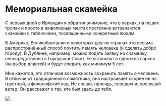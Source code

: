 # Мемориальная скамейка

С первых дней в Ирландии я обратил внимание, что в парках, на пеших тропах и просто в живописных местах постоянно встречаются скамейки с  табличками, посвященными конкретным людям.

В Америке, Великобритании и некоторых других странах это весьма распространённый способ почтить память человека (и сделать добро городу). В Дублине, например, можно подать заявку на скамейку непосредственно в Городской Совет. Её установят в одном из парков (на выбор властей) и будут следить как минимум 5 лет.

Мне кажется, это отличная возможность сохранить память о человеке. В отличие от традиционного памятника, она настраивает скорее не на грустный, а философский лад. Не спеши, присядь, передохни, послушай ветер. Он расскажет о тех, кто был здесь до тебя.

![](2018-11-11-18-56b38ca6-eae3-43e0-bd46-d0899f9242dc.24.01_edited.jpg)